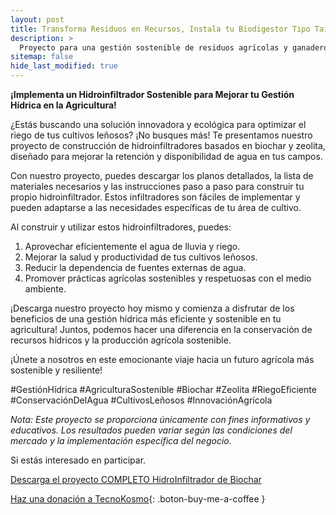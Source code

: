 ```yaml
---
layout: post
title: Transforma Residuos en Recursos, Instala tu Biodigestor Tipo Taiwan
description: >
  Proyecto para una gestión sostenible de residuos agrícolas y ganaderos.
sitemap: false
hide_last_modified: true
---
```


**¡Implementa un Hidroinfiltrador Sostenible para Mejorar tu Gestión Hídrica en la Agricultura!**

¿Estás buscando una solución innovadora y ecológica para optimizar el riego de tus cultivos leñosos? ¡No busques más! Te presentamos nuestro proyecto de construcción de hidroinfiltradores basados en biochar y zeolita, diseñado para mejorar la retención y disponibilidad de agua en tus campos.

Con nuestro proyecto, puedes descargar los planos detallados, la lista de materiales necesarios y las instrucciones paso a paso para construir tu propio hidroinfiltrador. Estos infiltradores son fáciles de implementar y pueden adaptarse a las necesidades específicas de tu área de cultivo.

Al construir y utilizar estos hidroinfiltradores, puedes:

1. Aprovechar eficientemente el agua de lluvia y riego.
2. Mejorar la salud y productividad de tus cultivos leñosos.
3. Reducir la dependencia de fuentes externas de agua.
4. Promover prácticas agrícolas sostenibles y respetuosas con el medio ambiente.

¡Descarga nuestro proyecto hoy mismo y comienza a disfrutar de los beneficios de una gestión hídrica más eficiente y sostenible en tu agricultura! Juntos, podemos hacer una diferencia en la conservación de recursos hídricos y la producción agrícola sostenible.

¡Únete a nosotros en este emocionante viaje hacia un futuro agrícola más sostenible y resiliente!

#GestiónHídrica #AgriculturaSostenible #Biochar #Zeolita #RiegoEficiente #ConservaciónDelAgua #CultivosLeñosos #InnovaciónAgrícola

*Nota: Este proyecto se proporciona únicamente con fines informativos y educativos. Los resultados pueden variar según las condiciones del mercado y la implementación específica del negocio.*

Si estás interesado en participar.

[Descarga el proyecto COMPLETO HidroInfiltrador de Biochar](https://www.dropbox.com/scl/fo/4693eio79zfc42urcn8xi/h?rlkey=5k8v1q39bjmhcq7ozpcxxmlji&dl=0)

[Haz una donación a TecnoKosmo](https://www.buymeacoffee.com/nain.taleb){: .boton-buy-me-a-coffee }

<object data="../hidroinfiltradorBiochar.pdf" width="100%" height="600" type='application/pdf'></object>